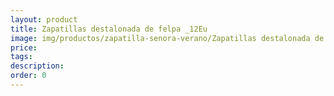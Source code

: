 ```yaml
---
layout: product
title: Zapatillas destalonada de felpa _12Eu
image: img/productos/zapatilla-senora-verano/Zapatillas destalonada de felpa _12Eu.jpeg
price: 
tags: 
description: 
order: 0
---
```

